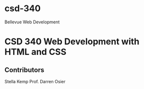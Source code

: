 # csd-340
Bellevue Web Development 
<h1> CSD 340 Web Development with HTML and CSS</h1>
<h2> Contributors </h2>
<text> Stella Kemp Prof. Darren Osier </text>
